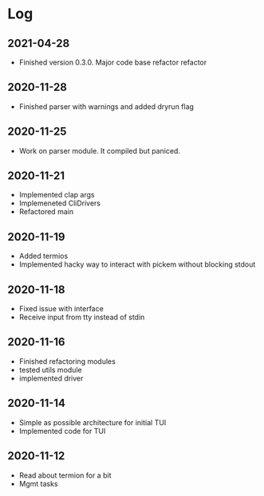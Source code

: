 # Log

## 2021-04-28
- Finished version 0.3.0. Major code base refactor refactor

## 2020-11-28
- Finished parser with warnings and added dryrun flag

## 2020-11-25
- Work on parser module. It compiled but paniced.

## 2020-11-21
- Implemented clap args
- Implemeneted CliDrivers
- Refactored main

## 2020-11-19
- Added termios
- Implemented hacky way to interact with pickem without blocking stdout

## 2020-11-18
- Fixed issue with interface
- Receive input from tty instead of stdin

## 2020-11-16
- Finished refactoring modules
- tested utils module
- implemented driver

## 2020-11-14
- Simple as possible architecture for initial TUI
- Implemented code for TUI

## 2020-11-12
- Read about termion for a bit
- Mgmt tasks
